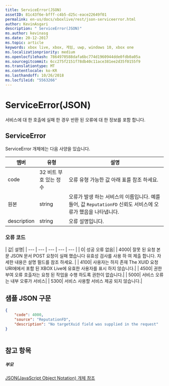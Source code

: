 ```yaml
---
title: ServiceError(JSON)
assetID: 81c43f6e-bfff-c4b5-d25c-eace22649f01
permalink: en-us/docs/xboxlive/rest/json-serviceerror.html
author: KevinAsgari
description: " ServiceError(JSON)"
ms.author: kevinasg
ms.date: 20-12-2017
ms.topic: article
keywords: xbox live, xbox, 게임, uwp, windows 10, xbox one
ms.localizationpriority: medium
ms.openlocfilehash: 7864970588dafa6bc774d1960944dde0fdb0a05a
ms.sourcegitcommit: 6cc275f2151f78db40c11ace381ee2d35f0155f9
ms.translationtype: MT
ms.contentlocale: ko-KR
ms.lasthandoff: 10/26/2018
ms.locfileid: "5563266"
---
```

# <a name="serviceerror-json"></a>ServiceError(JSON)
서비스에 대 한 호출에 실패 한 경우 반환 된 오류에 대 한 정보를 포함 합니다. 
<a id="ID4EN"></a>

 
## <a name="serviceerror"></a>ServiceError
 
ServiceError 개체에는 다음 사양을 있습니다.
 
| 멤버| 유형| 설명| 
| --- | --- | --- | 
| code| 32 비트 부호 있는 정수 | 오류 유형 가능한 값 아래 표를 참조 하세요. | 
| 원본| string | 오류가 발생 하는 서비스의 이름입니다. 예를 들어, 값 <code>ReputationFD</code> 신뢰도 서비스에 오류가 했음을 나타냅니다. | 
| description| string| 오류 설명입니다. | 
 
<a id="ID4EBC"></a>

 
### <a name="error-codes"></a>오류 코드
 
| 값| 설명| 
| --- | --- | --- | --- | --- | 
| 0| 성공 오류 없음| 
| 4000| 잘못 된 요청 본문 JSON 문서 POST 요청이 실패 했습니다 유효성 검사를 사용 하 여 제출 합니다. 자세한 내용은 설명 필드를 참조 하세요. | 
| 4100| 사용자는 하지 존재 The XUID 요청 URI에에서 포함 된 XBOX Live에 유효한 사용자를 표시 하지 않습니다.| 
| 4500| 권한 부여 오류 호출자는 요청 된 작업을 수행 하도록 권한이 없습니다.| 
| 5000| 서비스 오류는 내부 오류가 서비스| 
| 5300| 서비스 사용할 서비스 제공 되지 않습니다.| 
   
<a id="ID4EQE"></a>

 
## <a name="sample-json-syntax"></a>샘플 JSON 구문
 

```json
{
    "code": 4000,
    "source": "ReputationFD",
    "description": "No targetXuid field was supplied in the request"
}
    
```

  
<a id="ID4EZE"></a>

 
## <a name="see-also"></a>참고 항목
 
<a id="ID4E2E"></a>

 
##### <a name="parent"></a>부모 

[JSON(JavaScript Object Notation) 개체 참조](atoc-xboxlivews-reference-json.md)

   